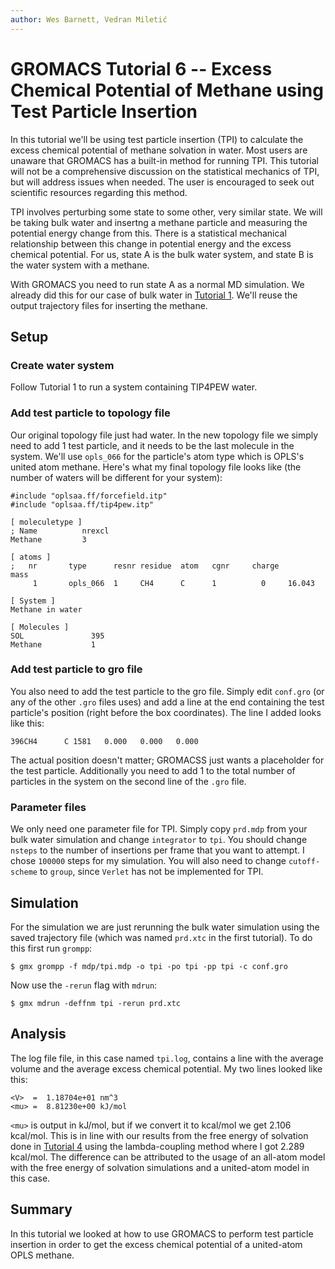 ```yaml
---
author: Wes Barnett, Vedran Miletić
---
```


# GROMACS Tutorial 6 -- Excess Chemical Potential of Methane using Test Particle Insertion

In this tutorial we'll be using test particle insertion (TPI) to calculate the excess
chemical potential of methane solvation in water. Most users are unaware that
GROMACS has a built-in method for running TPI. This tutorial will not be a
comprehensive discussion on the statistical mechanics of TPI, but will address
issues when needed. The user is encouraged to seek out scientific resources
regarding this method.

TPI involves perturbing some state to some other, very similar state. We will be
taking bulk water and insertng a methane particle and measuring the
potential energy change from this. There is a statistical mechanical
relationship between this change in potential energy and the excess chemical
potential. For us, state A is the bulk water system, and state B is the water
system with a methane.

With GROMACS you need to run state A as a normal MD simulation. We already did
this for our case of bulk water in [Tutorial 1](../1-tip4pew-water/index.md). We'll reuse the output trajectory
files for inserting the methane.

## Setup

### Create water system

Follow Tutorial 1 to run a system containing TIP4PEW water.

### Add test particle to topology file

Our original topology file just had water. In the new topology file we simply
need to add 1 test particle, and it needs to be the last molecule in the system.
We'll use `opls_066` for the particle's atom type which is OPLS's united atom
methane. Here's what my final topology file looks like (the number of waters
will be different for your system):

```
#include "oplsaa.ff/forcefield.itp"
#include "oplsaa.ff/tip4pew.itp"

[ moleculetype ]
; Name          nrexcl
Methane         3

[ atoms ]
;   nr       type      resnr residue  atom   cgnr     charge       mass
     1       opls_066  1     CH4      C      1          0     16.043

[ System ]
Methane in water

[ Molecules ] 
SOL               395
Methane           1
```

### Add test particle to gro file

You also need to add the test particle to the gro file. Simply edit `conf.gro`
(or any of the other `.gro` files uses) and add a line at the end containing the
test particle's position (right before the box coordinates). The line I added
looks like this:

```
396CH4      C 1581   0.000   0.000   0.000
```

The actual position doesn't matter; GROMACSS just wants a placeholder for the
test particle. Additionally you need to add 1 to the total number of particles
in the system on the second line of the `.gro` file.

### Parameter files

We only need one parameter file for TPI. Simply copy `prd.mdp` from your bulk
water simulation and change `integrator` to `tpi`. You should change `nsteps` to
the number of insertions per frame that you want to attempt. I chose `100000`
steps for my simulation. You will also need
to change `cutoff-scheme` to `group`, since `Verlet` has not be implemented for
TPI.

## Simulation

For the simulation we are just rerunning the bulk water simulation using the
saved trajectory file (which was named `prd.xtc` in the first tutorial). To do
this first run `grompp`:

``` shell
$ gmx grompp -f mdp/tpi.mdp -o tpi -po tpi -pp tpi -c conf.gro
```

Now use the `-rerun` flag with `mdrun`:

``` shell
$ gmx mdrun -deffnm tpi -rerun prd.xtc
```

## Analysis

The log file file, in this case named `tpi.log`, contains a line with the
average volume and the average excess chemical potential. My two lines looked
like this:

```
<V>  =  1.18704e+01 nm^3
<mu> =  8.81230e+00 kJ/mol
```

`<mu>` is output in kJ/mol, but if we convert it to kcal/mol we get 2.106
kcal/mol. This is in line with our results from the free energy of solvation
done in [Tutorial 4](../4-methane-fe/index.md)
using the lambda-coupling method where I got 2.289 kcal/mol. The difference can
be attributed to the usage of an all-atom model with the free energy of
solvation simulations and a united-atom model in this case.

## Summary

In this tutorial we looked at how to use GROMACS to perform test particle
insertion in order to get the excess chemical potential of a united-atom OPLS
methane.
